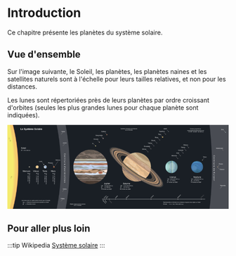 # Introduction

Ce chapitre présente les planètes du système solaire.

## Vue d'ensemble

Sur l'image suivante, le Soleil, les planètes, les planètes naines et les satellites naturels sont à l'échelle pour leurs tailles relatives, et non pour les distances.

Les lunes sont répertoriées près de leurs planètes par ordre croissant d'orbites (seules les plus grandes lunes pour chaque planète sont indiquées).

![](../../files/Solar-System-fr.png)


## Pour aller plus loin

:::tip Wikipedia
[Système solaire](https://fr.wikipedia.org/wiki/Système_solaire)
:::
